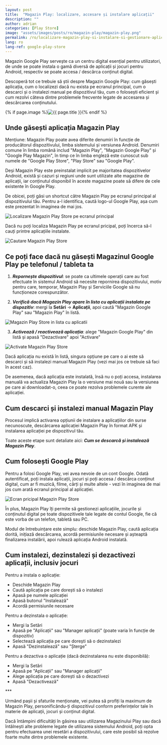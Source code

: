 ```yaml
---
layout: post
title:  "Magazin Play: localizare, accesare și instalare aplicații"
description: ""
author: adrian
categories: [Play Store]
image: "assets/images/posts/ro/magazin-play/magazin-play.png"
permalink: /ro/localizare-magazin-play-si-instalare-si-gestionare-aplicatii/
lang: ro
lang-ref: google-play-store
---
```


Magazin Google Play servește ca un centru digital esențial pentru utilizatori, de unde se poate instala o gamă diversă de aplicații și jocuri pentru Android, respectiv se poate accesa / descărca conținut digital.

Descoperă tot ce trebuie să știi despre Magazin Google Play: cum găsești aplicația, cum o localizezi dacă nu exista pe ecranul principal, cum o descarci și o instalezi manual pe dispozitivul tău, cum o folosești eficient și cum rezolvi căteva dintre problemele frecvente legate de accesarea și descărcarea conținutului.

{% if page.image %}<img class="featured-image img-fluid rounded" title="Magazin Play Store" src="{{site.baseurl}}/{{ page.image }}" alt="{{ page.title }}">{% endif %}

<!--ADSPACE_ID:2x2-->

## Unde găsești aplicația Magazin Play

Mențiune: Magazin Play poate avea diferite denumiri în funcție de producătorul dispozitivului, limba sistemului și versiunea Android. Denumiri comune în limba română includ "Magazin Play", "Magazin Google Play" și "Google Play Magazin", în timp ce în limba engleză este cunoscut sub numele de "Google Play Store", "Play Store" sau "Google Play".

Deși Magazin Play este preinstalat implicit pe majoritatea dispozitivelor Android, există și cazuri și regiuni unde sunt utilizate alte magazine de aplicații, iar conținutul disponibil în aceste magazine poate să difere de cele existente în Google Play.

De obicei, poți găsi un shortcut către Magazin Play pe ecranul principal al dispozitivului tău. Pentru a-l identifica, caută logo-ul Google Play, așa cum este prezentat în imaginea de mai jos.

<img alt="Localizare Magazin Play Store pe ecranul principal" title="Localizare Magazin Play Store pe ecranul principal" class="article-image" src="{{site.baseurl}}/assets/images/posts/{{page.lang}}/magazin-play/pictograma-magazin-play-ecran-principal.jpg">

Dacă nu poți localiza Magazin Play pe ecranul pricipal, poți încerca să-l cauți printre aplicațiile instalate.

<img alt="Cautare Magazin Play Store" title="Cautare Magazin Play Store" class="article-image" src="{{site.baseurl}}/assets/images/posts/{{page.lang}}/magazin-play/cautare-magazin-play.jpg">

## Ce poți face dacă nu găsești Magazinul Google Play pe telefonul / tableta ta

1. ***Repornește dispozitivul***: se poate ca ultimele operații care au fost efectuate în sistemul Android să necesite repornirea dispozitivului, motiv pentru care, temporar, Magazin Play și Serviciile Google să nu funcționeze corespunzător.

2. ***Verifică dacă Magazin Play apare în lista cu aplicații instalate pe dispozitiv***: mergi la **Setări** → **Aplicații**, apoi caută "Magazin Google Play" sau "Magazin Play" în listă.
<img alt="Magazin Play Store in lista cu aplicatii" title="Magazin Play Store in lista cu aplicatii" class="article-image" src="{{site.baseurl}}/assets/images/posts/{{page.lang}}/magazin-play/localizare-magazin-play-in-lista-cu-aplicatii.png">

3. ***Activează / reactivează aplicația***: alege "Magazin Google Play" din listă și apasă "Dezactivare" apoi "Activare"
<img alt="Activate Magazin Play Store" title="Activate Magazin Play Store" class="article-image" src="{{site.baseurl}}/assets/images/posts/{{page.lang}}/magazin-play/informatii-despre-aplicatia-magazin-play.jpg">

Dacă aplicația nu există în listă, singura opțiune pe care o ai este să descarci și să instalezi manual Magazin Play (vezi mai jos ce trebuie să faci în acest caz).

De asemenea, dacă aplicația este instalată, însă nu o poți accesa, instalarea manuală va actualiza Magazin Play la o versiune mai nouă sau la versiunea pe care ai downloadat-o, ceea ce poate rezolva problemele curente ale aplicației.

## Cum descarci și instalezi manual Magazin Play

Procesul implică activarea opțiunii de instalare a aplicațiilor din surse necunoscute, descărcarea aplicației Magazin Play în format APK și instalarea aplicației pe dispozitivul tău.

Toate aceste etape sunt detaliate aici: ***Cum se descarcă și instalează Magazin Play***.

## Cum folosești Google Play

Pentru a folosi Google Play, vei avea nevoie de un cont Google. Odată autentificat, poți instala aplicații, jocuri și poți accesa / descărca conținut digital, cum ar fi muzică, filme, cărți și multe altele - vezi în imaginea de mai jos cum arată ecranul principal al aplicației.

<img alt="Ecran pricipal Magazin Play Store" title="Ecran pricipal Magazin Play Store" class="article-image" src="{{site.baseurl}}/assets/images/posts/{{page.lang}}/magazin-play/ecran-principal-magazin-google-play.jpg">

În plus, Magazin Play îți permite să gestionezi aplicațiile, jocurile și conținutul digital pe toate dispozitivele tale legate de contul Google, fie că este vorba de un telefon, tabletă sau PC.

Modul de întrebuințare este simplu: deschide Magazin Play, caută aplicația dorită, inițiază descărcarea, acordă permisiunile necesare și așteaptă finalizarea instalării, apoi rulează aplicația Android instalată.

## Cum instalezi, dezinstalezi și dezactivezi aplicații, inclusiv jocuri

Pentru a instala o aplicație:
- Deschide Magazin Play
- Caută aplicația pe care dorești să o instalezi
- Apasă pe numele aplicației
- Apasă butonul "Instalează"
- Acordă permisiunile necesare

Pentru a dezinstala o aplicație:
- Mergi la Setări
- Apasă pe "Aplicații" sau "Manager aplicații" (poate varia în funcție de dispozitiv)
- Selectează aplicația pe care dorești să o dezinstalezi
- Apasă "Dezinstalează" sau "Șterge"

Pentru a dezactiva o aplicație (dacă dezinstalarea nu este disponibilă):
- Mergi la Setări
- Apasă pe "Aplicații" sau "Manager aplicații"
- Alege aplicația pe care dorești să o dezactivezi
- Apasă "Dezactivează"

<div class="post-bottom-stars">***</div>

Urmând pașii și sfaturile menționate, vei putea să profiți la maximum de Magazin Play, personificându-ți dispozitivul conform preferințelor tale în materie de aplicații, jocuri și conținut digital.

Dacă întâmpini dificultăți în găsirea sau utilizarea Magazinului Play sau dacă întâlnești alte probleme legate de utilizarea sistemului Android, poți opta pentru efectuarea unei resetări a dispozitivului, care este posibil să rezolve foarte multe dintre problemele existente.